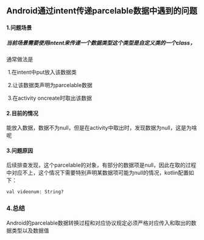 ## Android通过intent传递parcelable数据中遇到的问题

#### 1.问题场景

##### 当前场景需要使用intent来传递一个数据类型这个类型是自定义类的一个class，

通常做法是

​	1.在intent中put放入该数据类

​	2.让该数据类声明为parcelable数据

​	3.在activity oncreate时取出该数据

#### 2.目前的情况

​	能放入数据，数据不为null，但是在activity中取出时，发现数据为null，这是为啥呢

#### 3.问题原因

​	后续排查发现，这个parcelable的对象，有部分的数据项是null，因此在取的过程中对应不上，这个情况下需要特别声明某数据项可能为null的情况，kotlin配置如下：

```
val videonum: String?
```

### 4.总结

Android的parcelable数据转换过程和对应协议规定必须严格对应传入和取出的数据类型以及数据值